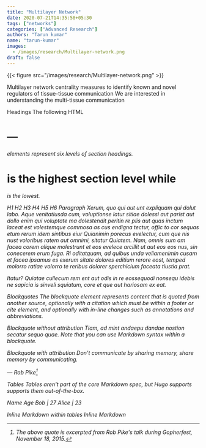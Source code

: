 ```yaml
---
title: "Multilayer Network"
date: 2020-07-21T14:35:58+05:30
tags: ["networks"]
categories: ["Advanced Research"]
authors: "Tarun kumar"
name: "tarun-kumar"
images:
  - /images/research/Multilayer-network.png
draft: false
---
```


{{< figure src="/images/research/Multilayer-network.png" >}}


Multilayer network centrality measures to identify known and novel regulators of tissue-tissue communication
We are interested in understanding the multi-tissue communication 


Headings
The following HTML <h1>—<h6> elements represent six levels of section headings. <h1> is the highest section level while <h6> is the lowest.

H1
H2
H3
H4
H5
H6
Paragraph
Xerum, quo qui aut unt expliquam qui dolut labo. Aque venitatiusda cum, voluptionse latur sitiae dolessi aut parist aut dollo enim qui voluptate ma dolestendit peritin re plis aut quas inctum laceat est volestemque commosa as cus endigna tectur, offic to cor sequas etum rerum idem sintibus eiur Quianimin porecus evelectur, cum que nis nust voloribus ratem aut omnimi, sitatur Quiatem. Nam, omnis sum am facea corem alique molestrunt et eos evelece arcillit ut aut eos eos nus, sin conecerem erum fuga. Ri oditatquam, ad quibus unda veliamenimin cusam et facea ipsamus es exerum sitate dolores editium rerore eost, temped molorro ratiae volorro te reribus dolorer sperchicium faceata tiustia prat.

Itatur? Quiatae cullecum rem ent aut odis in re eossequodi nonsequ idebis ne sapicia is sinveli squiatum, core et que aut hariosam ex eat.

Blockquotes
The blockquote element represents content that is quoted from another source, optionally with a citation which must be within a footer or cite element, and optionally with in-line changes such as annotations and abbreviations.

Blockquote without attribution
Tiam, ad mint andaepu dandae nostion secatur sequo quae. Note that you can use Markdown syntax within a blockquote.

Blockquote with attribution
Don't communicate by sharing memory, share memory by communicating.

— Rob Pike[^1]
[^1]: The above quote is excerpted from Rob Pike's talk during Gopherfest, November 18, 2015.

Tables
Tables aren't part of the core Markdown spec, but Hugo supports supports them out-of-the-box.

Name	Age
Bob | 27
Alice | 23

Inline Markdown within tables
Inline   	Markdown   	